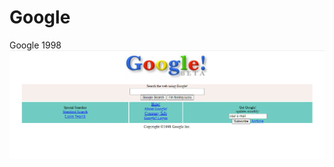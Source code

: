 # Google
Google 1998
![Ekran Goruntusu](https://github.com/SevdeSazak/Google/blob/main/images/2.png)
